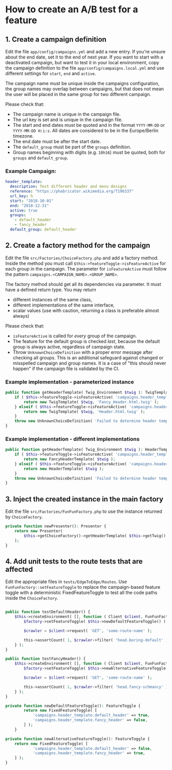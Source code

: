 # How to create an A/B test for a feature

## 1. Create a campaign definition
Edit the file `app/config/campaigns.yml` and add a new entry. If you're unsure about the end date, set it to the end of 
next year. If you want to start with a deactivated campaign, but want to test it in your local environment, copy the 
campaign definition to the file `app/config/campaigns.local.yml` and use different settings for `start`, `end` and `active`.

The campaign name must be unique inside the campaigns configuration, the group names may overlap between campaigns, 
but that does not mean the user will be placed in the same group for two different campaign.

Please check that:
* The campaign name is unique in the campaign file.
* The url key is set and is unique in the campaign file.
* The start and end dates must be quoted and in the format `YYYY-MM-DD` or `YYYY-MM-DD H:i:s`. All dates are considered to be in the Europe/Berlin timezone.
* The end date must be after the start date.
* The `default_group` must be part of the `groups` definition.
* Group names beginning with digits (e.g. `10h16`) must be quoted, both for `groups` and `default_group`.

### Example Campaign:

```yaml
header_template:
  description: Test different header and menu designs
  reference: "https://phabricator.wikimedia.org/T196337"
  url_key: h
  start: "2018-10-01"
  end: "2018-12-31"
  active: true
  groups:
    - default_header
    - fancy_header
  default_group: default_header
``` 

## 2. Create a factory method for the campaign

Edit the file `src/Factories/ChoiceFactory.php` and add a factory method. Inside the method you must call `$this->featureToggle->isFeatureActive`
for each group in the campaign. The parameter for `isFeatureActive` must follow the pattern `campaigns.<CAMPAIGN_NAME>.<GROUP_NAME>`.

The factory method should get all its dependencies via parameter. It must have a defined return type. You may return 

* different instances of the same class, 
* different implementations of the same interface,
* scalar values (use with caution, returning a class is preferable almost always)   

Please check that:
* `isFeatureActive` is called for *every* group of the campaign.
* The feature for the default group is checked *last*, because the default group is always active, regardless of campaign state.
* Throw `UnknownChoiceDefinition` with a proper error message after checking all groups. This is an additional safeguard 
against changed or misspelled campaign and group names. It is a case of "this should never happen" if the campaign 
file is validated by the CI.

### Example implementation - parameterized instance

```php
public function getHeaderTemplate( Twig_Environment $twig ): TwigTemplate {
	if ( $this->featureToggle->isFeatureActive( 'campaigns.header_template.fancy_header' ) {
		return new TwigTemplate( $twig, 'Fancy_Header.html.twig' );
	} elseif ( $this->featureToggle->isFeatureActive( 'campaigns.header_template.default_header' ) {
		return new TwigTemplate( $twig, 'Header.html.twig' );
	}
	throw new UnknownChoiceDefinition( 'Failed to determine header template' );
}
```

### Example implementation - different implementations

```php
public function getHeaderTemplate( Twig_Environment $twig ): HeaderTemplateInterface {
	if ( $this->featureToggle->isFeatureActive( 'campaigns.header_template.fancy_header' ) {
		return new FancyHeaderTemplate( $twig );
	} elseif ( $this->featureToggle->isFeatureActive( 'campaigns.header_template.default_header' ) {
		return new HeaderTemplate( $twig );
	}
	throw new UnknownChoiceDefinition( 'Failed to determine header template' );
}
```

## 3. Inject the created instance in the main factory

Edit the file `src/Factories/FunFunFactory.php` to use the instance returned by `ChoiceFactory`.

```php
private function newPresenter(): Presenter {
	return new Presenter(
		$this->getChoiceFactory()->getHeaderTemplate( $this->getTwig() )
	);
} 
```

## 4. Add unit tests to the route tests that are affected

Edit the appropriate files in `tests/EdgeToEdge/Routes`. Use `FunFunFactory::setFeatureToggle` to replace the 
campaign-based feature toggle with a deterministic FixedFeatureToggle to test all the code paths inside the `ChoiceFactory`.

```php

public function testDefaultHeader() {
	$this->createEnvironment( [], function ( Client $client, FunFunFactory $factory ): void {
		$factory->setFeatureToggle( $this->newDefaultFeatureToggle() );

		$crawler = $client->request( 'GET', 'some-route-name' );

		this->assertCount( 1, $crawler->filter( 'head.boring-default' ) )
	} );
}

public function testFancyHeader() {
	$this->createEnvironment( [], function ( Client $client, FunFunFactory $factory ): void {
		$factory->setFeatureToggle( $this->newAlternativeFeatureToggle() );

		$crawler = $client->request( 'GET', 'some-route-name' );

		this->assertCount( 1, $crawler->filter( 'head.fancy-schmancy' ) )
	} );
}

private function newDefaultFeatureToggle(): FeatureToggle {
		return new FixedFeatureToggle( [
			'campaigns.header_template.default_header' => true,
			'campaigns.header_template.fancy_header' => false,
		] );
	}

private function newAlternativeFeatureToggle(): FeatureToggle {
	return new FixedFeatureToggle( [
			'campaigns.header_template.default_header' => false,
        	'campaigns.header_template.fancy_header' => true,
	] );
}

``` 